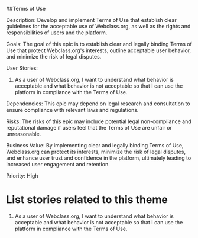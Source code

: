 ##Terms of Use

Description: Develop and implement Terms of Use that establish clear guidelines for the acceptable use of Webclass.org, as well as the rights and responsibilities of users and the platform.

Goals: The goal of this epic is to establish clear and legally binding Terms of Use that protect Webclass.org's interests, outline acceptable user behavior, and minimize the risk of legal disputes.

User Stories:

1. As a user of Webclass.org, I want to understand what behavior is acceptable and what behavior is not acceptable so that I can use the platform in compliance with the Terms of Use.

Dependencies: This epic may depend on legal research and consultation to ensure compliance with relevant laws and regulations.

Risks: The risks of this epic may include potential legal non-compliance and reputational damage if users feel that the Terms of Use are unfair or unreasonable.

Business Value: By implementing clear and legally binding Terms of Use, Webclass.org can protect its interests, minimize the risk of legal disputes, and enhance user trust and confidence in the platform, ultimately leading to increased user engagement and retention.

Priority: High

# List stories related to this theme

1. As a user of Webclass.org, I want to understand what behavior is acceptable and what behavior is not acceptable so that I can use the platform in compliance with the Terms of Use.

